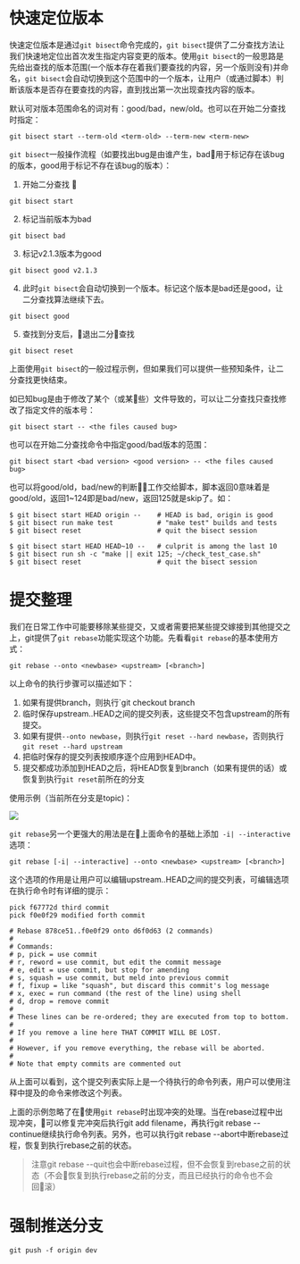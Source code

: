 # 快速定位版本

快速定位版本是通过`git bisect`命令完成的，`git bisect`提供了二分查找方法让我们快速地定位出首次发生指定内容变更的版本。使用`git bisect`的一般思路是先给出查找的版本范围(一个版本存在着我们要查找的内容，另一个版则没有)并命名，`git bisect`会自动切换到这个范围中的一个版本，让用户（或通过脚本）判断该版本是否存在要查找的内容，直到找出第一次出现查找内容的版本。

默认可对版本范围命名的词对有：good/bad，new/old。也可以在开始二分查找时指定：

```
git bisect start --term-old <term-old> --term-new <term-new>
```

`git bisect`一般操作流程（如要找出bug是由谁产生，bad用于标记存在该bug的版本，good用于标记不存在该bug的版本）：

1. 开始二分查找

```
git bisect start
````

2. 标记当前版本为bad

```
git bisect bad
```

3. 标记v2.1.3版本为good

```
git bisect good v2.1.3
```

4. 此时`git bisect`会自动切换到一个版本。标记这个版本是bad还是good，让二分查找算法继续下去。

```
git bisect good
```

5. 查找到分支后，退出二分查找

```
git bisect reset
```
    
上面使用`git bisect`的一般过程示例，但如果我们可以提供一些预知条件，让二分查找更快结束。

如已知bug是由于修改了某个（或某些）文件导致的，可以让二分查找只查找修改了指定文件的版本号：

```
git bisect start -- <the files caused bug>
```

也可以在开始二分查找命令中指定good/bad版本的范围：

```
git bisect start <bad version> <good version> -- <the files caused bug>
```

也可以将good/old，bad/new的判断工作交给脚本，脚本返回0意味着是good/old，返回1~124即是bad/new，返回125就是skip了。如：

```shell
$ git bisect start HEAD origin --    # HEAD is bad, origin is good
$ git bisect run make test           # "make test" builds and tests
$ git bisect reset                   # quit the bisect session
```

```shell
$ git bisect start HEAD HEAD~10 --   # culprit is among the last 10
$ git bisect run sh -c "make || exit 125; ~/check_test_case.sh"
$ git bisect reset                   # quit the bisect session
```

# 提交整理

我们在日常工作中可能要移除某些提交，又或者需要把某些提交嫁接到其他提交之上，git提供了`git rebase`功能实现这个功能。先看看`git rebase`的基本使用方式：

```shell
git rebase --onto <newbase> <upstream> [<branch>]
```

以上命令的执行步骤可以描述如下：

1. 如果有提供branch，则执行`git checkout branch
2. 临时保存upstream..HEAD之间的提交列表，这些提交不包含upstream的所有提交。
3. 如果有提供`--onto newbase`，则执行`git reset --hard newbase`，否则执行`git reset --hard upstream`
4. 把临时保存的提交列表按顺序逐个应用到HEAD中。
5. 提交都成功添加到HEAD之后，将HEAD恢复到branch（如果有提供的话）或恢复到执行`git reset`前所在的分支

使用示例（当前所在分支是topic)：

![](https://sin90lzc.github.io/images/git/git_base_example.png)

`git rebase`另一个更强大的用法是在上面命令的基础上添加` -i| --interactive`选项：

```shell
git rebase [-i| --interactive] --onto <newbase> <upstream> [<branch>]
```

这个选项的作用是让用户可以编辑upstream..HEAD之间的提交列表，可编辑选项在执行命令时有详细的提示：

```shell
pick f67772d third commit
pick f0e0f29 modified forth commit

# Rebase 878ce51..f0e0f29 onto d6f0d63 (2 commands)
#
# Commands:
# p, pick = use commit
# r, reword = use commit, but edit the commit message
# e, edit = use commit, but stop for amending
# s, squash = use commit, but meld into previous commit
# f, fixup = like "squash", but discard this commit's log message
# x, exec = run command (the rest of the line) using shell
# d, drop = remove commit
#
# These lines can be re-ordered; they are executed from top to bottom.
#
# If you remove a line here THAT COMMIT WILL BE LOST.
#
# However, if you remove everything, the rebase will be aborted.
#
# Note that empty commits are commented out
```

从上面可以看到，这个提交列表实际上是一个待执行的命令列表，用户可以使用注释中提及的命令来修改这个列表。

上面的示例忽略了在使用`git rebase`时出现冲突的处理。当在rebase过程中出现冲突，可以修复完冲突后执行git add filename，再执行git rebase --continue继续执行命令列表。另外，也可以执行git rebase --abort中断rebase过程，恢复到执行rebase之前的状态。

> 注意git rebase --quit也会中断rebase过程，但不会恢复到rebase之前的状态（不会恢复到执行rebase之前的分支，而且已经执行的命令也不会回滚）

# 强制推送分支

```
git push -f origin dev
```




